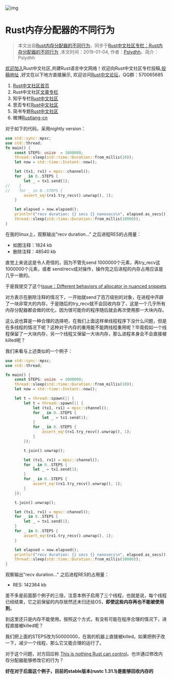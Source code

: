 ![img](https://images.wallpaperscraft.com/image/dragon_girl_forest_art_96504_1366x768.jpg)

# Rust内存分配器的不同行为

> 本文出自[Rust内存分配器的不同行为](https://zhuanlan.zhihu.com/p/54066600)，同步于[Rust中文社区专栏：Rust内存分配器的不同行为](https://rustlang-cn.org/read/rust/2019/rust-memory-allocator.html) ,本文时间：2019-01-04, 作者：[Pslydhh](https://www.zhihu.com/people/Pslydhh/activities)，简介：Pslydhh

[欢迎加入](https://github.com/rustlang-cn/Important/issues/1)Rust中文社区,共建Rust语言中文网络！欢迎向Rust中文社区专栏投稿,[投稿地址](https://github.com/rustlang-cn/articles) ,好文在以下地方直接展示, 欢迎访问[Rust中文论坛](https://github.com/rustlang-cn/forum/issues)，QQ群：570065685

1. [Rust中文社区首页](https://rustlang-cn.org)
2. Rust中文社区[文章专栏](https://rustlang-cn.org/read/rust/)
3. 知乎专栏[Rust中文社区](https://zhuanlan.zhihu.com/rustlang-cn)
4. 思否专栏[Rust中文社区](https://segmentfault.com/blog/rust-lang)
5. 简书专题[Rust中文社区](https://www.jianshu.com/c/2efae7198ea3)
6. 微博[Rustlang-cn](https://weibo.com/kriry)

对于如下的代码，采用nightly version：

```rust
use std::sync::mpsc;
use std::thread;
fn main() {
    const STEPS: usize  = 1000000;
    thread::sleep(std::time::Duration::from_millis(10));
    let now = std::time::Instant::now();

    let (tx1, rx1) = mpsc::channel();
    for _ in 0..STEPS {
        let _ = tx1.send(1);
//    }
//    for _ in 0..STEPS {
        assert_eq!(rx1.try_recv().unwrap(), 1);
    }

    let elapsed = now.elapsed();
    println!("recv duration: {} secs {} nanosecs\n", elapsed.as_secs(), elapsed.subsec_nanos());
    thread::sleep(std::time::Duration::from_millis(10000));
}
```

在我的linux上，观察输出"recv duration..." 之后进程RES的占用量：

- 如图注释：1824 kb
- 删除注释：48540 kb

直觉上来说这是令人奇怪的，因为不管先send 1000000个元素，再try_recv这1000000个元素，或者 send/recv成对操作，操作完之后进程的内存占用应该是几乎一致的。

于是我提交了这个[Issue：Different behaviors of allocator in nuanced snippets](https://github.com/rust-lang/rust/issues/56929)

对方表示在删除注释的情况下，一开始就send了百万级别的对象，在进程中开辟了一块非常大的内存，于是随后的try_recv就不会回收内存了，这是一个几乎所有内存分配器都会做的优化，因为很可能你的程序随后就会再次使用那一大块内存。

这么说也算是一种合理的选择吧，在我们上面这样单线程程序下没什么问题，但是在多线程的情况下呢？这种对于内存的重用能不能跨线程重用呢？毕竟假如一个线程保留了一大块内存，另一个线程又保留一大块内存，那么进程本身会不会直接被killed呢？

我们来看与上述类似的一个例子：

```rust
use std::sync::mpsc;
use std::thread;

fn main() {
    const STEPS: usize  = 1000000;
    thread::sleep(std::time::Duration::from_millis(10));
    let now = std::time::Instant::now();

    let t = thread::spawn(|| {
        let t = thread::spawn(|| {
            let (tx1, rx1) = mpsc::channel();
            for _ in 0..STEPS {
                let _ = tx1.send(1);
            }
            for _ in 0..STEPS {
                assert_eq!(rx1.try_recv().unwrap(), 1);
            }
        });

        t.join().unwrap();

        let (tx1, rx1) = mpsc::channel();
        for _ in 0..STEPS {
            let _ = tx1.send(1);
        }
        for _ in 0..STEPS {
            assert_eq!(rx1.try_recv().unwrap(), 1);
        }
    });

    t.join().unwrap();

    let (tx1, rx1) = mpsc::channel();
    for _ in 0..STEPS {
        let _ = tx1.send(1);
    }
    for _ in 0..STEPS {
        assert_eq!(rx1.try_recv().unwrap(), 1);
    }

    let elapsed = now.elapsed();
    println!("recv duration: {} secs {} nanosecs\n", elapsed.as_secs(), elapsed.subsec_nanos());
    thread::sleep(std::time::Duration::from_millis(10000));
}
```

观察输出"recv duration..." 之后进程RES的占用量：

- RES: 142364 kb

差不多是前面那个例子的三倍，注意本例子启用了三个线程，也就是说，每个线程已经结束，它之前保留的内存居然还未归还给OS，**即使这些内存再也不能被使用到**。

到这里还只是内存不能使用。按照这个方式，有没有可能在程序合理的情况下，进程直接被killed呢？

我们把上面的STEPS改为50000000，在我的机器上直接被killed。如果把例子改一下，减少一个线程，那么它又能合理的运行了。

对于这个问题，对方回应称 [This is nothing Rust can control](https://github.com/rust-lang/rust/issues/56929#issuecomment-448546065)。也许通过修改内存分配器能够修改它的行为？

**好在对于后面这个例子，目前的stable版本(rustc 1.31.1)是能够回收内存的**